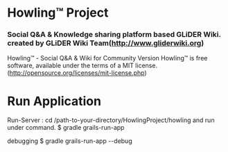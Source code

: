 Howling™ Project
=======

### Social Q&A & Knowledge sharing platform based GLiDER Wiki. created by GLiDER Wiki Team(http://www.gliderwiki.org)

Howling™  - Social Q&A & Wiki for Community Version
Howling™ is free software, available under the terms of a MIT license.(http://opensource.org/licenses/mit-license.php)

Run Application
=======
Run-Server : cd /path-to-your-directory/HowlingProject/howling and run under command.
$ gradle grails-run-app

debugging
$ gradle grails-run-app --debug
